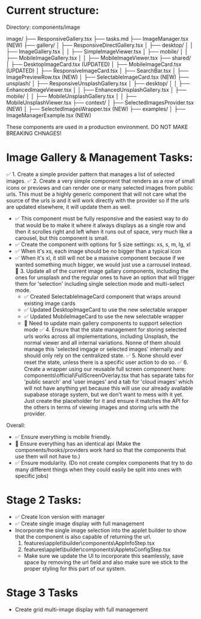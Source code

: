 # Current structure:

Directory: components/image

image/
├── ResponsiveGallery.tsx
├── tasks.md
├── ImageManager.tsx (NEW)
├── gallery/
│   ├── ResponsiveDirectGallery.tsx
│   ├── desktop/
│   │   ├── ImageGallery.tsx
│   │   ├── SimpleImageViewer.tsx
│   ├── mobile/
│   │   ├── MobileImageGallery.tsx
│   │   ├── MobileImageViewer.tsx
├── shared/
│   ├── DesktopImageCard.tsx (UPDATED)
│   ├── MobileImageCard.tsx (UPDATED)
│   ├── ResponsiveImageCard.tsx
│   ├── SearchBar.tsx
│   ├── ImagePreviewRow.tsx (NEW)
│   ├── SelectableImageCard.tsx (NEW)
├── unsplash/
│   ├── ResponsiveUnsplashGallery.tsx
│   ├── desktop/
│   │   ├── EnhancedImageViewer.tsx
│   │   ├── EnhancedUnsplashGallery.tsx
│   ├── mobile/
│   │   ├── MobileUnsplashGallery.tsx
│   │   ├── MobileUnsplashViewer.tsx
├── context/
│   ├── SelectedImagesProvider.tsx (NEW)
│   ├── SelectedImagesWrapper.tsx (NEW)
├── examples/
│   ├── ImageManagerExample.tsx (NEW)


These components are used in a production environment. DO NOT MAKE BREAKING CHNAGES!

# Image Gallery & Management Tasks:

✅ 1. Create a simple provider pattern that manages a list of selected images.
✅ 2. Create a very simple component that renders as a row of small icons or previews and can render one or many selected images from public urls. This must be a highly generic component that will not care what the source of the urls is and it will work directly with the provider so if the urls are updated elsewhere, it will update them as well.
 - ✅ This component must be fully responsive and the easiest way to do that would be to make it where it always displays as a single row and then it scrolles right and left when it runs out of space, very much like a carousel, but this component is small.
 - ✅ Create the component with options for 5 size settings: xs, s, m, lg, xl
 - ✅ When it's xs, each image should be no bigger than a typical icon
 - ✅ When it's xl, it still will not be a massive component because if we wanted something much bigger, we would just use a carrousel instead.
🔄 3. Update all of the current image gallary components, including the ones for unsplash and the regular ones to have an option that will trigger them for 'selection' including single selection mode and multi-select mode.
   - ✅ Created SelectableImageCard component that wraps around existing image cards
   - ✅ Updated DesktopImageCard to use the new selectable wrapper
   - ✅ Updated MobileImageCard to use the new selectable wrapper
   - 🔄 Need to update main gallery components to support selection mode
✅ 4. Ensure that the state management for storing selected urls works across all implementations, including Unsplash, the normal viewer and all internal variations. Nonne of them should manage this 'selected imgage or selected images' internally and should only rely on the centralized state.
✅ 5. None should ever reset the state, unless there is a specific user action to do so.
✅ 6. Create a wrapper using our reusable full screen component here: components\official\FullScreenOverlay.tsx that has separate tabs for 'public search' and 'user images' and a tab for 'cloud images' which will not have anything yet because this will use our already available supabase storage system, but we don't want to mess with it yet. Just create the placeholder for it and ensure it matches the API for the others in terms of viewing images and storing urls with the provider.

Overall:
- ✅ Ensure everything is mobile friendly.
- 🔄 Ensure everything has an identical api (Make the components/hooks/providers work hard so that the components that use them will not have to.)
- ✅ Ensure modularity. (Do not create complex components that try to do many different things when they could easily be split into ones with specific jobs)

# Stage 2 Tasks:
- ✅ Create Icon version with manager
- ✅ Create single image display with full management
- Incorporate the single image selection into the applet builder to show that the component is also capable of returning the url.
    1. features\applet\builder\components\AppInfoStep.tsx
    2. features\applet\builder\components\AppletsConfigStep.tsx
    * Make sure we update the UI to incorporate this seamlessly, save space by removing the url field and also make sure we stick to the proper styling for this part of our system.

# Stage 3 Tasks
- Create grid multi-image display with full management

